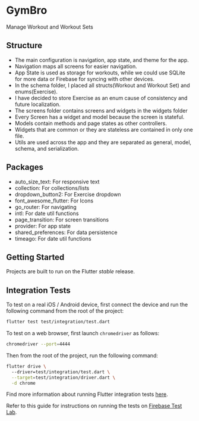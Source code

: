 # GymBro
Manage Workout and Workout Sets

## Structure

- The main configuration is navigation, app state, and theme for the app.
- Navigation maps all screens for easier navigation.
- App State is used as storage for workouts, while we could use SQLite for more data or Firebase for syncing with other devices.
- In the schema folder, I placed all structs(Workout and Workout Set) and enums(Exercise).
- I have decided to store Exercise as an enum cause of consistency and future localization.
- The screens folder contains screens and widgets in the widgets folder
- Every Screen has a widget and model because the screen is stateful.
- Models contain methods and page states as other controllers.
- Widgets that are common or they are stateless are contained in only one file.
- Utils are used across the app and they are separated as general, model, schema, and serialization.

## Packages

- auto_size_text: For responsive text
- collection: For collections/lists
- dropdown_button2: For Exercise dropdown
- font_awesome_flutter: For Icons
- go_router: For navigating
- intl: For date util functions
- page_transition: For screen transitions
- provider: For app state
- shared_preferences: For data persistence
- timeago: For date util functions

## Getting Started

Projects are built to run on the Flutter _stable_ release.

## Integration Tests

To test on a real iOS / Android device, first connect the device and run the following command from the root of the project:

```bash
flutter test test/integration/test.dart
```

To test on a web browser, first launch `chromedriver` as follows:
```bash
chromedriver --port=4444
```

Then from the root of the project, run the following command:
```bash
flutter drive \                                                               
  --driver=test/integration/test.dart \
  --target=test/integration/driver.dart \
  -d chrome
```

Find more information about running Flutter integration tests [here](https://docs.flutter.dev/cookbook/testing/integration/introduction#5-run-the-integration-test).

Refer to this guide for instructions on running the tests on [Firebase Test Lab](https://github.com/flutter/flutter/tree/main/packages/integration_test#firebase-test-lab).
